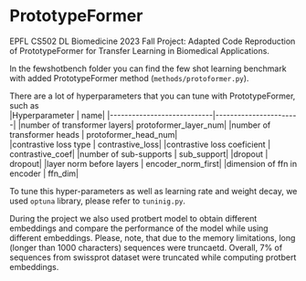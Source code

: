 # PrototypeFormer
 EPFL CS502 DL Biomedicine 2023 Fall Project: Adapted Code Reproduction of PrototypeFormer for Transfer Learning in Biomedical Applications.

In the fewshotbench folder you can find the few shot learning benchmark with added PrototypeFormer method (`methods/protoformer.py`).

There are a lot of hyperparameters that you can tune with PrototypeFormer, such as   
|Hyperparameter              |                   name|
|----------------------------|-----------------------|
|number of transformer layers|  protoformer_layer_num|
|number of transformer heads |   protoformer_head_num|  
|contrastive loss type       |       contrastive_loss|
|contrastive loss coeficient |       contrastive_coef|
|number of sub-supports      |            sub_support|
|dropout                     |                dropout|
|layer norm before layers    |     encoder_norm_first|
|dimension of ffn in encoder |                ffn_dim|


To tune this hyper-parameters as well as learning rate and weight decay, we used `optuna` library, please refer to `tuninig.py`.

During the project we also used protbert model to obtain different embeddings and compare the performance of the model while using different embeddings. Please, note, that due to the memory limitations, long (longer than 1000 characters) sequences were truncaetd. Overall, 7% of sequences from swissprot dataset were truncated while computing protbert embeddings.
